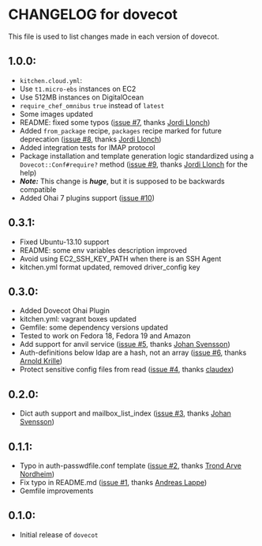 # CHANGELOG for dovecot

This file is used to list changes made in each version of dovecot.

## 1.0.0:

* `kitchen.cloud.yml`:
 * Use `t1.micro-ebs` instances on EC2
 * Use 512MB instances on DigitalOcean
 * `require_chef_omnibus` `true` instead of `latest`
 * Some images updated
* README: fixed some typos ([issue #7](https://github.com/onddo/dovecot-cookbook/pull/7), thanks [Jordi Llonch](https://github.com/llonchj))
* Added `from_package` recipe, `packages` recipe marked for future deprecation ([issue #8](https://github.com/onddo/dovecot-cookbook/pull/8), thanks [Jordi Llonch](https://github.com/llonchj))
* Added integration tests for IMAP protocol
* Package installation and template generation logic standardized using a `Dovecot::Conf#require?` method ([issue #9](https://github.com/onddo/dovecot-cookbook/pull/9), thanks [Jordi Llonch](https://github.com/llonchj) for the help)
 * ***Note:*** This change is ***huge***, but it is supposed to be backwards compatible
* Added Ohai 7 plugins support ([issue #10](https://github.com/onddo/dovecot-cookbook/pull/10))

## 0.3.1:

* Fixed Ubuntu-13.10 support
* README: some env variables description improved
* Avoid using EC2_SSH_KEY_PATH when there is an SSH Agent
* kitchen.yml format updated, removed driver_config key

## 0.3.0:

* Added Dovecot Ohai Plugin
* kitchen.yml: vagrant boxes updated
* Gemfile: some dependency versions updated
* Tested to work on Fedora 18, Fedora 19 and Amazon
* Add support for anvil service ([issue #5](https://github.com/onddo/dovecot-cookbook/pull/5), thanks [Johan Svensson](https://github.com/loxley))
* Auth-definitions below ldap are a hash, not an array ([issue #6](https://github.com/onddo/dovecot-cookbook/pull/6), thanks [Arnold Krille](https://github.com/kampfschlaefer))
* Protect sensitive config files from read ([issue #4](https://github.com/onddo/dovecot-cookbook/pull/4), thanks [claudex](https://github.com/claudex))

## 0.2.0:

* Dict auth support and mailbox_list_index ([issue #3](https://github.com/onddo/dovecot-cookbook/pull/3), thanks [Johan Svensson](https://github.com/loxley))

## 0.1.1:

* Typo in auth-passwdfile.conf template ([issue #2](https://github.com/onddo/dovecot-cookbook/pull/2), thanks [Trond Arve Nordheim](https://github.com/tanordheim))
* Fix typo in README.md ([issue #1](https://github.com/onddo/dovecot-cookbook/pull/1), thanks [Andreas Lappe](https://github.com/alappe)) 
* Gemfile improvements

## 0.1.0:

* Initial release of `dovecot`

